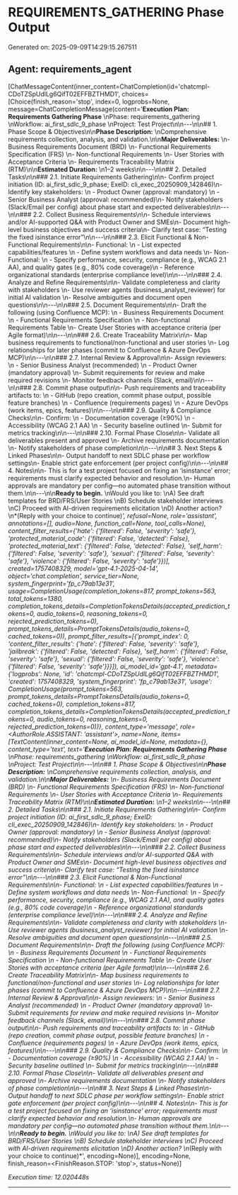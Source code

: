# REQUIREMENTS_GATHERING Phase Output

Generated on: 2025-09-09T14:29:15.267511

## Agent: requirements_agent

[ChatMessageContent(inner_content=ChatCompletion(id='chatcmpl-CDoTZSpUdlLg6QifT02EFFBZTHMD1', choices=[Choice(finish_reason='stop', index=0, logprobs=None, message=ChatCompletionMessage(content='**Execution Plan: Requirements Gathering Phase**  \nPhase: requirements_gathering  \nWorkflow: ai_first_sdlc_9_phase  \nProject: Test Project\n\n---\n\n## 1. Phase Scope & Objectives\n\n**Phase Description:**  \nComprehensive requirements collection, analysis, and validation.\n\n**Major Deliverables:**  \n- Business Requirements Document (BRD)  \n- Functional Requirements Specification (FRS)  \n- Non-functional Requirements  \n- User Stories with Acceptance Criteria  \n- Requirements Traceability Matrix (RTM)\n\n**Estimated Duration:**  \n1–2 weeks\n\n---\n\n## 2. Detailed Tasks\n\n### 2.1. Initiate Requirements Gathering\n\n- Confirm project initiation (ID: ai_first_sdlc_9_phase; ExeID: cli_exec_20250909_142846)\n- Identify key stakeholders:  \n  - Product Owner (approval: mandatory)  \n  - Senior Business Analyst (approval: recommended)\n- Notify stakeholders (Slack/Email per config) about phase start and expected deliverables\n\n---\n\n### 2.2. Collect Business Requirements\n\n- Schedule interviews and/or AI-supported Q&A with Product Owner and SMEs\n- Document high-level business objectives and success criteria\n- Clarify test case: “Testing the fixed isinstance error”\n\n---\n\n### 2.3. Elicit Functional & Non-Functional Requirements\n\n- Functional:  \n  - List expected capabilities/features  \n  - Define system workflows and data needs  \n- Non-Functional:  \n  - Specify performance, security, compliance (e.g., WCAG 2.1 AA), and quality gates (e.g., 80% code coverage)\n  - Reference organizational standards (enterprise compliance level)\n\n---\n\n### 2.4. Analyze and Refine Requirements\n\n- Validate completeness and clarity with stakeholders  \n- Use reviewer agents (business_analyst_reviewer) for initial AI validation  \n- Resolve ambiguities and document open questions\n\n---\n\n### 2.5. Document Requirements\n\n- Draft the following (using Confluence MCP):  \n  - Business Requirements Document  \n  - Functional Requirements Specification  \n  - Non-functional Requirements Table  \n- Create User Stories with acceptance criteria (per Agile format)\n\n---\n\n### 2.6. Create Traceability Matrix\n\n- Map business requirements to functional/non-functional and user stories  \n- Log relationships for later phases (commit to Confluence & Azure DevOps MCP)\n\n---\n\n### 2.7. Internal Review & Approval\n\n- Assign reviewers:  \n  - Senior Business Analyst (recommended)  \n  - Product Owner (mandatory approval)  \n- Submit requirements for review and make required revisions  \n- Monitor feedback channels (Slack, email)\n\n---\n\n### 2.8. Commit phase output\n\n- Push requirements and traceability artifacts to:  \n  - GitHub (repo creation, commit phase output, possible feature branches)  \n  - Confluence (requirements pages)  \n  - Azure DevOps (work items, epics, features)\n\n---\n\n### 2.9. Quality & Compliance Checks\n\n- Confirm:  \n  - Documentation coverage (≥90%)  \n  - Accessibility (WCAG 2.1 AA)  \n  - Security baseline outlined  \n- Submit for metrics tracking\n\n---\n\n### 2.10. Formal Phase Close\n\n- Validate all deliverables present and approved  \n- Archive requirements documentation  \n- Notify stakeholders of phase completion\n\n---\n\n## 3. Next Steps & Linked Phases\n\n- Output handoff to next SDLC phase per workflow settings\n- Enable strict gate enforcement (per project config)\n\n---\n\n## 4. Notes\n\n- This is for a test project focused on fixing an ‘isinstance’ error; requirements must clarify expected behavior and resolution.\n- Human approvals are mandatory per config—no automated phase transition without them.\n\n---\n\n**Ready to begin.**  \nWould you like to:  \nA) See draft templates for BRD/FRS/User Stories  \nB) Schedule stakeholder interviews  \nC) Proceed with AI-driven requirements elicitation  \nD) Another action?  \n*(Reply with your choice to continue)*', refusal=None, role='assistant', annotations=[], audio=None, function_call=None, tool_calls=None), content_filter_results={'hate': {'filtered': False, 'severity': 'safe'}, 'protected_material_code': {'filtered': False, 'detected': False}, 'protected_material_text': {'filtered': False, 'detected': False}, 'self_harm': {'filtered': False, 'severity': 'safe'}, 'sexual': {'filtered': False, 'severity': 'safe'}, 'violence': {'filtered': False, 'severity': 'safe'}})], created=1757408329, model='gpt-4.1-2025-04-14', object='chat.completion', service_tier=None, system_fingerprint='fp_c79ab13e31', usage=CompletionUsage(completion_tokens=817, prompt_tokens=563, total_tokens=1380, completion_tokens_details=CompletionTokensDetails(accepted_prediction_tokens=0, audio_tokens=0, reasoning_tokens=0, rejected_prediction_tokens=0), prompt_tokens_details=PromptTokensDetails(audio_tokens=0, cached_tokens=0)), prompt_filter_results=[{'prompt_index': 0, 'content_filter_results': {'hate': {'filtered': False, 'severity': 'safe'}, 'jailbreak': {'filtered': False, 'detected': False}, 'self_harm': {'filtered': False, 'severity': 'safe'}, 'sexual': {'filtered': False, 'severity': 'safe'}, 'violence': {'filtered': False, 'severity': 'safe'}}}]), ai_model_id='gpt-4.1', metadata={'logprobs': None, 'id': 'chatcmpl-CDoTZSpUdlLg6QifT02EFFBZTHMD1', 'created': 1757408329, 'system_fingerprint': 'fp_c79ab13e31', 'usage': CompletionUsage(prompt_tokens=563, prompt_tokens_details=PromptTokensDetails(audio_tokens=0, cached_tokens=0), completion_tokens=817, completion_tokens_details=CompletionTokensDetails(accepted_prediction_tokens=0, audio_tokens=0, reasoning_tokens=0, rejected_prediction_tokens=0))}, content_type='message', role=<AuthorRole.ASSISTANT: 'assistant'>, name=None, items=[TextContent(inner_content=None, ai_model_id=None, metadata={}, content_type='text', text='**Execution Plan: Requirements Gathering Phase**  \nPhase: requirements_gathering  \nWorkflow: ai_first_sdlc_9_phase  \nProject: Test Project\n\n---\n\n## 1. Phase Scope & Objectives\n\n**Phase Description:**  \nComprehensive requirements collection, analysis, and validation.\n\n**Major Deliverables:**  \n- Business Requirements Document (BRD)  \n- Functional Requirements Specification (FRS)  \n- Non-functional Requirements  \n- User Stories with Acceptance Criteria  \n- Requirements Traceability Matrix (RTM)\n\n**Estimated Duration:**  \n1–2 weeks\n\n---\n\n## 2. Detailed Tasks\n\n### 2.1. Initiate Requirements Gathering\n\n- Confirm project initiation (ID: ai_first_sdlc_9_phase; ExeID: cli_exec_20250909_142846)\n- Identify key stakeholders:  \n  - Product Owner (approval: mandatory)  \n  - Senior Business Analyst (approval: recommended)\n- Notify stakeholders (Slack/Email per config) about phase start and expected deliverables\n\n---\n\n### 2.2. Collect Business Requirements\n\n- Schedule interviews and/or AI-supported Q&A with Product Owner and SMEs\n- Document high-level business objectives and success criteria\n- Clarify test case: “Testing the fixed isinstance error”\n\n---\n\n### 2.3. Elicit Functional & Non-Functional Requirements\n\n- Functional:  \n  - List expected capabilities/features  \n  - Define system workflows and data needs  \n- Non-Functional:  \n  - Specify performance, security, compliance (e.g., WCAG 2.1 AA), and quality gates (e.g., 80% code coverage)\n  - Reference organizational standards (enterprise compliance level)\n\n---\n\n### 2.4. Analyze and Refine Requirements\n\n- Validate completeness and clarity with stakeholders  \n- Use reviewer agents (business_analyst_reviewer) for initial AI validation  \n- Resolve ambiguities and document open questions\n\n---\n\n### 2.5. Document Requirements\n\n- Draft the following (using Confluence MCP):  \n  - Business Requirements Document  \n  - Functional Requirements Specification  \n  - Non-functional Requirements Table  \n- Create User Stories with acceptance criteria (per Agile format)\n\n---\n\n### 2.6. Create Traceability Matrix\n\n- Map business requirements to functional/non-functional and user stories  \n- Log relationships for later phases (commit to Confluence & Azure DevOps MCP)\n\n---\n\n### 2.7. Internal Review & Approval\n\n- Assign reviewers:  \n  - Senior Business Analyst (recommended)  \n  - Product Owner (mandatory approval)  \n- Submit requirements for review and make required revisions  \n- Monitor feedback channels (Slack, email)\n\n---\n\n### 2.8. Commit phase output\n\n- Push requirements and traceability artifacts to:  \n  - GitHub (repo creation, commit phase output, possible feature branches)  \n  - Confluence (requirements pages)  \n  - Azure DevOps (work items, epics, features)\n\n---\n\n### 2.9. Quality & Compliance Checks\n\n- Confirm:  \n  - Documentation coverage (≥90%)  \n  - Accessibility (WCAG 2.1 AA)  \n  - Security baseline outlined  \n- Submit for metrics tracking\n\n---\n\n### 2.10. Formal Phase Close\n\n- Validate all deliverables present and approved  \n- Archive requirements documentation  \n- Notify stakeholders of phase completion\n\n---\n\n## 3. Next Steps & Linked Phases\n\n- Output handoff to next SDLC phase per workflow settings\n- Enable strict gate enforcement (per project config)\n\n---\n\n## 4. Notes\n\n- This is for a test project focused on fixing an ‘isinstance’ error; requirements must clarify expected behavior and resolution.\n- Human approvals are mandatory per config—no automated phase transition without them.\n\n---\n\n**Ready to begin.**  \nWould you like to:  \nA) See draft templates for BRD/FRS/User Stories  \nB) Schedule stakeholder interviews  \nC) Proceed with AI-driven requirements elicitation  \nD) Another action?  \n*(Reply with your choice to continue)*', encoding=None)], encoding=None, finish_reason=<FinishReason.STOP: 'stop'>, status=None)]

_Execution time: 12.020448s_

---

